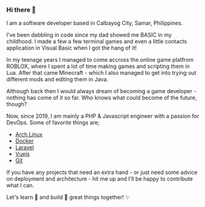 ### Hi there 👋

I am a software developer based in Calbayog City, Samar, Philippines.

I've been dabbling in code since my dad showed me BASIC in my childhood. I made a few a few terminal games and even a little contacts application in Visual Basic when I got the hang of it!

In my teenage years I managed to come accross the online game platfrom ROBLOX, where I spent a lot of time making games and scripting them in Lua. After that came Minecraft - which I also managed to get into trying out different mods and editing them in Java.

Although back then I would always dream of becoming a game developer - nothing has come of it so far. Who knows what could become of the future, though?

Now, since 2019, I am mainly a PHP & Javascript engineer with a passion for DevOps. Some of favorite things are;

- [Arch Linux](https://archlinux.org/)
- [Docker](https://www.docker.com/)
- [Laravel](https://laravel.com/)
- [Vuejs](https://vuejs.org/)
- [Git](https://git-scm.com/)

If you have any projects that need an extra hand - or just need some advice on deployment and architecture - hit me up and I'll be happy to contribute what I can.

Let's learn 🔭 and build 👷 great things together! ✨
